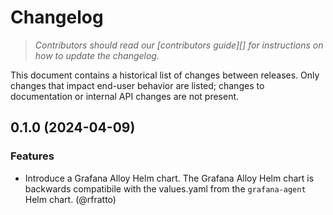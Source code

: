 # Changelog

> _Contributors should read our [contributors guide][] for instructions on how
> to update the changelog._

This document contains a historical list of changes between releases. Only
changes that impact end-user behavior are listed; changes to documentation or
internal API changes are not present.

0.1.0 (2024-04-09)
------------------

### Features

- Introduce a Grafana Alloy Helm chart. The Grafana Alloy Helm chart is
  backwards compatibile with the values.yaml from the `grafana-agent` Helm
  chart. (@rfratto)
